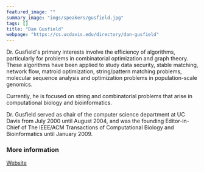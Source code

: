 ```yaml
---
featured_image: ""
summary_image: "imgs/speakers/gusfield.jpg"
tags: []
title: "Dan Gusfield"
webpage: "https://cs.ucdavis.edu/directory/dan-gusfield"
---
```


Dr. Gusfield's primary interests involve the efficiency of algorithms, particularly for problems in combinatorial optimization and graph theory. 
These algorithms have been applied to study data security, stable matching, network flow, matroid optimization, string/pattern matching problems, molecular sequence analysis and optimization problems in population-scale genomics. 

Currently, he is focused on string and combinatorial problems that arise in computational biology and bioinformatics. 

Dr. Gusfield served as chair of the computer science department at UC Davis from July 2000 until August 2004, and was the founding Editor-in-Chief of The IEEE/ACM Transactions of Computational Biology and Bioinformatics until January 2009.

### More information
[Website](https://cs.ucdavis.edu/directory/dan-gusfield)